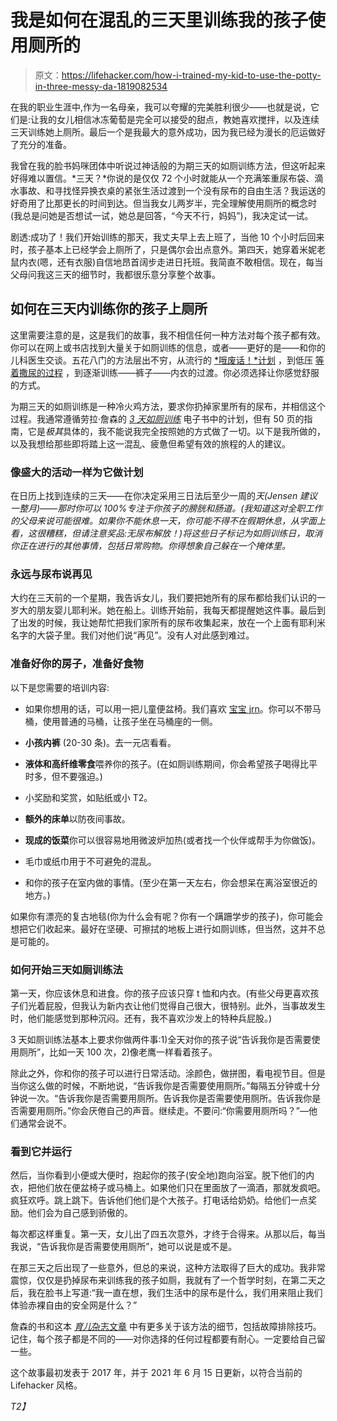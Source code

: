# 我是如何在混乱的三天里训练我的孩子使用厕所的

> 原文：<https://lifehacker.com/how-i-trained-my-kid-to-use-the-potty-in-three-messy-da-1819082534>

在我的职业生涯中,作为一名母亲，我可以夸耀的完美胜利很少——也就是说，它们是:让我的女儿相信冰冻葡萄是完全可以接受的甜点，教她喜欢搅拌，以及连续三天训练她上厕所。最后一个是我最大的意外成功，因为我已经为漫长的厄运做好了充分的准备。



我曾在我的脸书妈咪团体中听说过神话般的为期三天的如厕训练方法，但这听起来好得难以置信。*三天？*你说的是仅仅 72 个小时就能从一个充满笨重尿布袋、滴水事故、和寻找怪异换衣桌的紧张生活过渡到一个没有尿布的自由生活？我运送的好奇用了比那更长的时间到达。但当我女儿两岁半，完全理解使用厕所的概念时(我总是问她是否想试一试，她总是回答，“今天不行，妈妈”)，我决定试一试。

剧透:成功了！我们开始训练的那天，我丈夫早上去上班了，当他 10 个小时后回来时，孩子基本上已经学会上厕所了，只是偶尔会出点意外。第四天，她穿着米妮老鼠内衣(嗯，还有衣服)自信地昂首阔步走进日托班。我简直不敢相信。现在，每当父母问我这三天的细节时，我都很乐意分享整个故事。

## 如何在三天内训练你的孩子上厕所

这里需要注意的是，这是我们的故事，我不相信任何一种方法对每个孩子都有效。你可以在网上或书店找到大量关于如厕训练的信息，或者——更好的是——和你的儿科医生交谈。五花八门的方法层出不穷，从流行的 [*哦废话！*计划](https://www.amazon.com/Oh-Crap-Potty-Training-Everything/dp/1501122983?asc_campaign=InlineText&asc_refurl=https://lifehacker.com/how-i-trained-my-kid-to-use-the-potty-in-three-messy-da-1819082534&asc_source=&tag=kinjalifehackerlink-20) ，到低压 [等着撒尿的过程](https://www.romper.com/p/what-is-the-wait-pee-method-the-potty-training-method-isnt-for-everyone-44927) ，到逐渐训练——裤子——内衣的过渡。你必须选择让你感觉舒服的方式。

为期三天的如厕训练是一种冷火鸡方法，要求你扔掉家里所有的尿布，并相信这个过程。我通常遵循劳拉·詹森的 [*3 天如厕训练*](https://www.amazon.com/Day-Potty-Training-Lora-Jensen-ebook/dp/B00IU8Y0AA?asc_campaign=InlineText&asc_refurl=https://lifehacker.com/how-i-trained-my-kid-to-use-the-potty-in-three-messy-da-1819082534&asc_source=&tag=kinjalifehackerlink-20) 电子书中的计划，但有 50 页的指南，它是*极其*具体的，我不能说我完全按照她的方式做了一切。以下是我所做的，以及我想给那些即将踏上这一混乱、疲惫但希望有效的旅程的人的建议。

### **像盛大的活动一样为它做计划**

在日历上找到连续的三天——在你决定采用三日法后至少一周的*天(Jensen 建议一整月)——那时你可以 100%专注于你孩子的膀胱和肠道。(我知道这对全职工作的父母来说可能很难。如果你不能休息一天，你可能不得不在假期休息，从字面上看，这很糟糕，但请注意奖品:无尿布解放！)将这些日子标记为如厕训练日，取消你正在进行的其他事情，包括日常购物。你得想象自己躲在一个掩体里。*

### **永远与尿布说再见**

大约在三天前的一个星期，我告诉女儿，我们要把她所有的尿布都给我们认识的一岁大的朋友婴儿耶利米。她在船上。训练开始前，我每天都提醒她这件事。最后到了出发的时候，我让她帮忙把我们家所有的尿布收集起来，放在一个上面有耶利米名字的大袋子里。我们对他们说“再见”。没有人对此感到难过。

### **准备好你的房子，准备好食物**

以下是您需要的培训内容:

*   如果你想用的话，可以用一把儿童便盆椅。我们喜欢 [宝宝 jrn](https://www.amazon.com/BabyBj%C3%B6rn-055115US-BABYBJORN-Potty-Chair/dp/B000056J7L?asc_campaign=InlineText&asc_refurl=https://lifehacker.com/how-i-trained-my-kid-to-use-the-potty-in-three-messy-da-1819082534&asc_source=&tag=kinjalifehackerlink-20&th=1)。你可以不带马桶，使用普通的马桶，让孩子坐在马桶座的一侧。

*   **小孩内裤** (20-30 条)。去一元店看看。
*   **液体和高纤维零食**喂养你的孩子。(在如厕训练期间，你会希望孩子喝得比平时多，但不要强迫。)
*   小奖励和奖赏，如贴纸或小 T2。

*   **额外的床单**以防夜间事故。
*   **现成的饭菜**你可以很容易地用微波炉加热(或者找一个伙伴或帮手为你做饭)。
*   毛巾或纸巾用于不可避免的混乱。
*   和你的孩子在室内做的事情。(至少在第一天左右，你会想呆在离浴室很近的地方。)

如果你有漂亮的复古地毯(你为什么会有呢？你有一个蹒跚学步的孩子)，你可能会想把它们收起来。最好在坚硬、可擦拭的地板上进行如厕训练，但当然，这并不总是可能的。

### **如何开始三天如厕训练法**

第一天，你应该休息和进食。你的孩子应该只穿 t 恤和内衣。(有些父母更喜欢孩子们光着屁股，但我认为新内衣让他们觉得自己很大，很特别。此外，当事故发生时，他们能感觉到那种沉闷。还有，我不喜欢沙发上的特种兵屁股。)

3 天如厕训练法基本上要求你做两件事:1)全天对你的孩子说“告诉我你是否需要使用厕所”，比如一天 100 次，2)像老鹰一样看着孩子。

除此之外，你和你的孩子可以进行日常活动。涂颜色，做拼图，看电视节目。但是当你这么做的时候，不断地说，“告诉我你是否需要使用厕所。”每隔五分钟或十分钟说一次。“告诉我你是否需要用厕所。告诉我你是否需要使用厕所。告诉我你是否需要用厕所。”你会厌倦自己的声音。继续走。不要问:“你需要用厕所吗？”—他们通常会说不。

### **看到它并运行**

然后，当你看到小便或大便时，抱起你的孩子(安全地)跑向浴室。脱下他们的内衣，把他们放在便盆椅子或马桶上。如果他们只在里面放了一滴酒，那就发疯吧。疯狂欢呼。跳上跳下。告诉他们他们是个大孩子。打电话给奶奶。给他们一点奖励。他们会为自己感到骄傲的。

每次都这样重复。第一天，女儿出了四五次意外，才终于合得来。从那以后，每当我说，“告诉我你是否需要使用厕所”，她可以说是或不是。

在那三天之后出现了一些意外，但总的来说，这种方法取得了巨大的成功。我非常震惊，仅仅是扔掉尿布来训练我的孩子如厕，我就有了一个哲学时刻，在第二天之后，我在脸书上写道:“我一直在想，我们生活中的尿布是什么，我们用来阻止我们体验赤裸自由的安全网是什么？”

詹森的书和这本 [*育儿*杂志文章](http://www.parenting.com/toddler/potty-training/how-3-day-potty-training-method-works) 中有更多关于该方法的细节，包括故障排除技巧。记住，每个孩子都是不同的——对你选择的任何过程都要有耐心。一定要给自己留一些。

这个故事最初发表于 2017 年，并于 2021 年 6 月 15 日更新，以符合当前的 Lifehacker 风格。

*T2】*